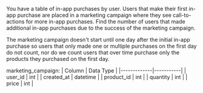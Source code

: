 You have a table of in-app purchases by user. Users that make their first in-app purchase are placed in a marketing campaign where they see call-to-actions for more in-app purchases. 
Find the number of users that made additional in-app purchases due to the success of the marketing campaign.

The marketing campaign doesn't start until one day after the initial in-app purchase so users that only made one or multiple purchases on the first day do not count, nor do we count 
users that over time purchase only the products they purchased on the first day.

marketing_campaign:
| Column      | Data Type |
|-------------|-----------|
| user_id     | int       |
| created_at  | datetime  |
| product_id  | int       |
| quantity    | int       |
| price       | int       |

```

```
